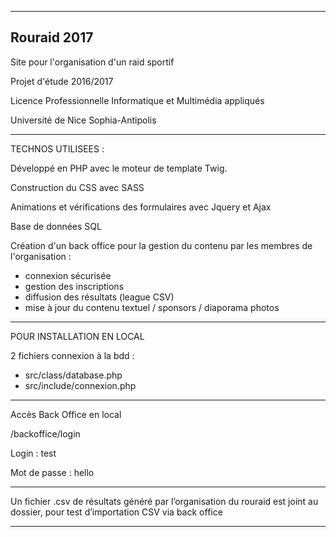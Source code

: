 -----------------------------
Rouraid 2017
-----------------------------

Site pour l'organisation d'un raid sportif

Projet d'étude 2016/2017

Licence Professionnelle Informatique et Multimédia appliqués

Université de Nice Sophia-Antipolis

----------------------------

TECHNOS UTILISEES :

Développé en PHP avec le moteur de template Twig.

Construction du CSS avec SASS

Animations et vérifications des formulaires avec Jquery et Ajax

Base de données SQL

Création d'un back office pour la gestion du contenu par les membres de l'organisation :
- connexion sécurisée
- gestion des inscriptions
- diffusion des résultats (league CSV)
- mise à jour du contenu textuel / sponsors / diaporama photos

------------------------------

POUR INSTALLATION EN LOCAL

2 fichiers connexion à la bdd :
 - src/class/database.php
 - src/include/connexion.php

-----------------------------

Accès Back Office en local

/backoffice/login

Login : test

Mot de passe : hello

-----------------------------

Un fichier .csv de résultats généré par l’organisation du rouraid
est joint au dossier, pour test d’importation CSV via back office

-----------------------------